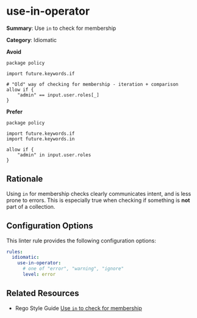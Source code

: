 # use-in-operator

**Summary**: Use `in` to check for membership

**Category**: Idiomatic

**Avoid**
```rego
package policy

import future.keywords.if

# "Old" way of checking for membership - iteration + comparison
allow if {
    "admin" == input.user.roles[_]
}
```

**Prefer**
```rego
package policy

import future.keywords.if
import future.keywords.in

allow if {
    "admin" in input.user.roles
}
```

## Rationale

Using `in` for membership checks clearly communicates intent, and is less prone to errors. This is especially true when
checking if something is **not** part of a collection.

## Configuration Options

This linter rule provides the following configuration options:

```yaml
rules: 
  idiomatic:
    use-in-operator:
      # one of "error", "warning", "ignore"
      level: error
```

## Related Resources

- Rego Style Guide [Use `in` to check for membership](https://github.com/StyraInc/rego-style-guide#use-in-to-check-for-membership)